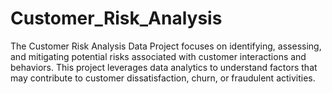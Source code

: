 # Customer_Risk_Analysis
The Customer Risk Analysis Data Project focuses on identifying, assessing, and mitigating potential risks associated with customer interactions and behaviors. This project leverages data analytics to understand factors that may contribute to customer dissatisfaction, churn, or fraudulent activities.
